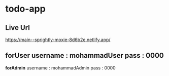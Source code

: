 # todo-app
## Live Url
https://main--sprightly-moxie-8d6b2e.netlify.app/

**forUser**
username : mohammadUser
pass : 0000
---
**forAdmin**
username : mohammadAdmin
pass : 0000
